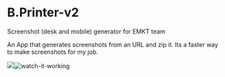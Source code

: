 # B.Printer-v2
Screenshot (desk and mobile) generator for EMKT team


An App that generates screenshots from an URL and zip it.
Its a faster way to make screenshots for my job.


![](name-of-giphy.gif)![watch-it-working](https://user-images.githubusercontent.com/75899235/140619579-749a7603-ec6c-4f8d-a87d-c3afc46b3ae2.gif)
